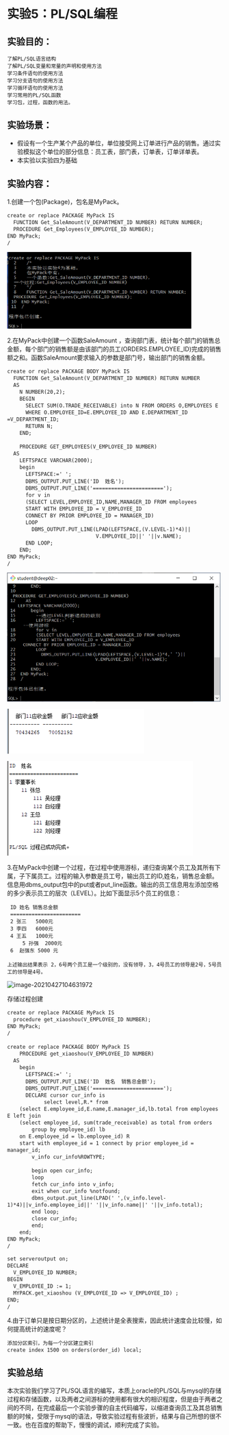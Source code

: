 

# 实验5：PL/SQL编程

## 实验目的：
    了解PL/SQL语言结构
    了解PL/SQL变量和常量的声明和使用方法
    学习条件语句的使用方法
    学习分支语句的使用方法
    学习循环语句的使用方法
    学习常用的PL/SQL函数
    学习包，过程，函数的用法。

## 实验场景：
- 假设有一个生产某个产品的单位，单位接受网上订单进行产品的销售。通过实验模拟这个单位的部分信息：员工表，部门表，订单表，订单详单表。
- 本实验以实验四为基础

## 实验内容：
1.创建一个包(Package)，包名是MyPack。

```mysql
create or replace PACKAGE MyPack IS
  FUNCTION Get_SaleAmount(V_DEPARTMENT_ID NUMBER) RETURN NUMBER;
  PROCEDURE Get_Employees(V_EMPLOYEE_ID NUMBER);
END MyPack;
/
```

<img src=".\img\image-20210420110447185.png" alt="image-20210420110447185" style="zoom: 67%;" />



2.在MyPack中创建一个函数SaleAmount ，查询部门表，统计每个部门的销售总金额，每个部门的销售额是由该部门的员工(ORDERS.EMPLOYEE_ID)完成的销售额之和。函数SaleAmount要求输入的参数是部门号，输出部门的销售金额。

```mysql
create or replace PACKAGE BODY MyPack IS
  FUNCTION Get_SaleAmount(V_DEPARTMENT_ID NUMBER) RETURN NUMBER
  AS
    N NUMBER(20,2); 
    BEGIN
      SELECT SUM(O.TRADE_RECEIVABLE) into N FROM ORDERS O,EMPLOYEES E
      WHERE O.EMPLOYEE_ID=E.EMPLOYEE_ID AND E.DEPARTMENT_ID =V_DEPARTMENT_ID;
      RETURN N;
    END;

	PROCEDURE GET_EMPLOYEES(V_EMPLOYEE_ID NUMBER)
  AS
    LEFTSPACE VARCHAR(2000);
    begin
      LEFTSPACE:=' ';
      DBMS_OUTPUT.PUT_LINE('ID  姓名');
      DBMS_OUTPUT.PUT_LINE('=======================');
      for v in
      (SELECT LEVEL,EMPLOYEE_ID,NAME,MANAGER_ID FROM employees
      START WITH EMPLOYEE_ID = V_EMPLOYEE_ID
      CONNECT BY PRIOR EMPLOYEE_ID = MANAGER_ID)
      LOOP
        DBMS_OUTPUT.PUT_LINE(LPAD(LEFTSPACE,(V.LEVEL-1)*4)||
                             V.EMPLOYEE_ID||' '||v.NAME);
      END LOOP;
    END;
END MyPack;
/
```

<img src=".\img\image-20210420110602571.png" alt="image-20210420110602571" style="zoom:67%;" />

![image-20210426093842202](.\img\image-20210426093842202.png)

![image-20210420152351263](.\img\image-20210420152351263.png)

3.在MyPack中创建一个过程，在过程中使用游标，递归查询某个员工及其所有下属，子下属员工。过程的输入参数是员工号，输出员工的ID,姓名，销售总金额。信息用dbms_output包中的put或者put_line函数。输出的员工信息用左添加空格的多少表示员工的层次（LEVEL）。比如下面显示5个员工的信息：

```
 ID 姓名 销售总金额
 =======================
 2 张三   5000元
 3 李四   6000元
 4 王五   1000元
     5 孙强  2000元
 6  赵强东 5000 元

上述输出结果表示 2，6号两个员工是一个级别的，没有领导，3，4号员工的领导是2号，5号员工的领导是4号。
```

![image-20210427104631972](E:\School\大三\下期\oracle\实验\test5\img\image-20210427104631972.png)

存储过程创建

```mysql
create or replace PACKAGE MyPack IS
  procedure get_xiaoshou(V_EMPLOYEE_ID NUMBER);
END MyPack;
/

create or replace PACKAGE BODY MyPack IS
    PROCEDURE get_xiaoshou(V_EMPLOYEE_ID NUMBER)
  AS
    begin
      LEFTSPACE:=' ';
      DBMS_OUTPUT.PUT_LINE('ID  姓名  销售总金额');
      DBMS_OUTPUT.PUT_LINE('=======================');
      DECLARE cursor cur_info is
    	    select level,R.* from 
    (select E.employee_id,E.name,E.manager_id,lb.total from employees E left join
    (select employee_id, sum(trade_receivable) as total from orders
        group by employee_id) lb
    on E.employee_id = lb.employee_id) R
    start with employee_id = 1 connect by prior employee_id = manager_id;
    	v_info cur_info%ROWTYPE;
        
        begin open cur_info;
    	loop
    	fetch cur_info into v_info;
    	exit when cur_info %notfound;
    	dbms_output.put_line(LPAD(' ',(v_info.level-1)*4)||v_info.employee_id||' '||v_info.name||' '||v_info.total);
    	end loop;
    	close cur_info;
        end;
    end;
END MyPack;
/
```



```mysql
set serveroutput on;
DECLARE
  V_EMPLOYEE_ID NUMBER;    
BEGIN
  V_EMPLOYEE_ID := 1;
  MYPACK.get_xiaoshou (V_EMPLOYEE_ID => V_EMPLOYEE_ID) ;   
END;
/
```



4.由于订单只是按日期分区的，上述统计是全表搜索，因此统计速度会比较慢，如何提高统计的速度呢？

```
添加分区索引，为每一个分区建立索引
create index 1500 on orders(order_id) local;
```



## 实验总结

​	本次实验我们学习了PL/SQL语言的编写，本质上oracle的PL/SQL与mysql的存储过程和存储函数，以及两者之间游标的使用都有很大的相识程度，但是由于两者之间的不同，在完成最后一个实验步骤的自主代码编写，以缩进查询员工及其总销售额的时候，受限于mysql的语法，导致实验过程有些波折，结果与自己所想的很不一致。也在百度的帮助下，慢慢的调试，顺利完成了实验。